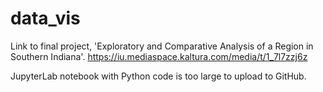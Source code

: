 # data_vis

Link to final project, 'Exploratory and Comparative Analysis of a Region in Southern Indiana'. 
https://iu.mediaspace.kaltura.com/media/t/1_7l7zzj6z

JupyterLab notebook with Python code is too large to upload to GitHub. 
